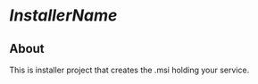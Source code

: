 # $InstallerName$

## About

This is installer project that creates the .msi holding your service.

